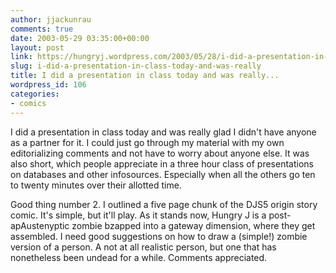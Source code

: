 ```yaml
---
author: jjackunrau
comments: true
date: 2003-05-29 03:35:00+00:00
layout: post
link: https://hungryj.wordpress.com/2003/05/28/i-did-a-presentation-in-class-today-and-was-really/
slug: i-did-a-presentation-in-class-today-and-was-really
title: I did a presentation in class today and was really...
wordpress_id: 106
categories:
- comics
---
```


I did a presentation in class today and was really glad I didn't have anyone as a partner for it.  I could just go through my material with my own editorializing comments and not have to worry about anyone else.  It was also short, which people appreciate in a three hour class of presentations on databases and other infosources.  Especially when all the others go ten to twenty minutes over their allotted time.
  

  
Good thing number 2.  I outlined a five page chunk of the DJS5 origin story comic.  It's simple, but it'll play.  As it stands now, Hungry J is a post-apAustenyptic zombie bzapped into a gateway dimension, where they get assembled.  I need good suggestions on how to draw a (simple!) zombie version of a person.  A not at all realistic person, but one that has nonetheless been undead for a while. Comments appreciated.

